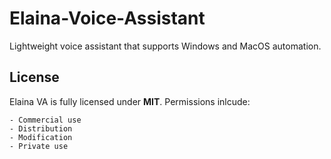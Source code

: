 # Elaina-Voice-Assistant
Lightweight voice assistant that supports Windows and MacOS automation. 

## License
Elaina VA is fully licensed under **MIT**. Permissions inlcude:
 ```
 - Commercial use
 - Distribution
 - Modification
 - Private use
 ```
